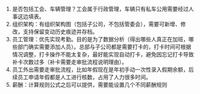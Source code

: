 1. 是否包括工会、车辆管理？工会属于行政管理，车辆只有私车公用需要经过人事这边填表。
2. 组织架构：有组织架构图（包括子公司，不包括管委会），需要可新增、修改，支持保留变动历史痕迹并存档。
3. 员工管理：优先实现考勤。目的是为了数据分析（得出哪些人真正在加班，哪些部门确实需要添加人员）。总部与子公司都是需要打卡的，打卡时间可根据情况调整，打卡操作不能太复杂，最好能实现自动打卡，避免因忘记打卡导致补卡次数过多（补卡需要走审批流程说明理由）。
4. 员工外出需要走审批流程，比如年假现在是年初手动一次性录入假期余额，后续员工申请年假都是人工进行核数，占用了人力很多时间。
5. 薪酬：计算规则公式之后可以提供，需要能设置几个不同薪酬规则